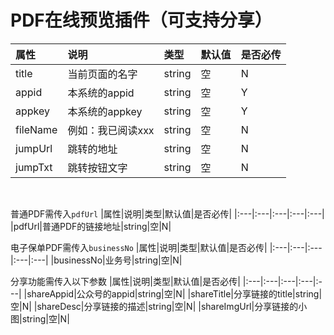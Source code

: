 
PDF在线预览插件（可支持分享）
===

|属性|说明|类型|默认值|是否必传|
|:---|:---|:---|:---|:---|
|title|当前页面的名字|string|空|N|
|appid|本系统的appid|string|空|Y|
|appkey|本系统的appkey|string|空|Y|
|fileName|例如：我已阅读xxx|string|空|N|
|jumpUrl|跳转的地址|string|空|N|
|jumpTxt|跳转按钮文字|string|空|N|
<br>

普通PDF需传入`pdfUrl`
|属性|说明|类型|默认值|是否必传|
|:---|:---|:---|:---|:---|
|pdfUrl|普通PDF的链接地址|string|空|N|
<br>

电子保单PDF需传入`businessNo`
|属性|说明|类型|默认值|是否必传|
|:---|:---|:---|:---|:---|
|businessNo|业务号|string|空|N|
<br>

分享功能需传入以下参数
|属性|说明|类型|默认值|是否必传|
|:---|:---|:---|:---|:---|
|shareAppid|公众号的appid|string|空|N|
|shareTitle|分享链接的title|string|空|N|
|shareDesc|分享链接的描述|string|空|N|
|shareImgUrl|分享链接的小图|string|空|N|
<br>